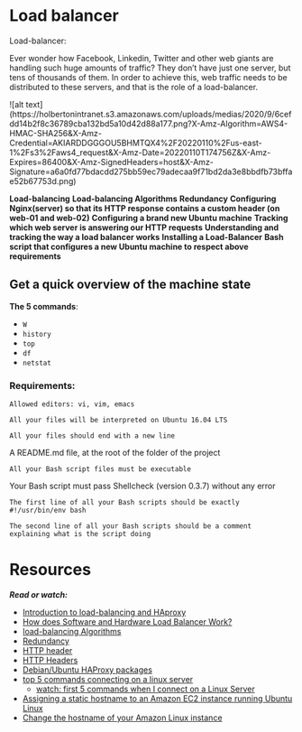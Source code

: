 Load balancer
=============

Load-balancer:
<p>
Ever wonder how Facebook, Linkedin, Twitter and other web giants are handling such huge amounts of traffic? They don’t have just one server, but tens of thousands of them. In order to achieve this, web traffic needs to be distributed to these servers, and that is the role of a load-balancer.
</p>
![alt text](https://holbertonintranet.s3.amazonaws.com/uploads/medias/2020/9/6cefdd14b2f8c36789cba132bd5a10d42d88a177.png?X-Amz-Algorithm=AWS4-HMAC-SHA256&X-Amz-Credential=AKIARDDGGGOU5BHMTQX4%2F20220110%2Fus-east-1%2Fs3%2Faws4_request&X-Amz-Date=20220110T174756Z&X-Amz-Expires=86400&X-Amz-SignedHeaders=host&X-Amz-Signature=a6a0fd77bdacdd275bb59ec79adecaa9f71bd2da3e8bbdfb73bffae52b67753d.png)

**Load-balancing**
**Load-balancing Algorithms**
**Redundancy**
**Configuring Nginx(server) so that its HTTP response contains a custom header (on web-01 and web-02)**
**Configuring a brand new Ubuntu machine**
**Tracking which web server is answering our HTTP requests**
**Understanding and tracking the way a load balancer works**
**Installing a Load-Balancer**
**Bash script that configures a new Ubuntu machine to respect above requirements**


Get a quick overview of the machine state
-----------------------------------------
**The 5 commands**:
* `W`
* `history`
* `top`
* `df`
* `netstat`

### Requirements:

```
Allowed editors: vi, vim, emacs
```
```
All your files will be interpreted on Ubuntu 16.04 LTS
```
```
All your files should end with a new line
```
A README.md file, at the root of the folder of the project
```
All your Bash script files must be executable
```
Your Bash script must pass Shellcheck (version 0.3.7) without any error
```
The first line of all your Bash scripts should be exactly #!/usr/bin/env bash
```
```
The second line of all your Bash scripts should be a comment explaining what is the script doing
```

Resources
==========
***Read or watch:***

* [Introduction to load-balancing and HAproxy](https://www.digitalocean.com/community/tutorials/an-introduction-to-haproxy-and-load-balancing-concepts)
* [How does Software and Hardware Load Balancer Work?](https://www.thegeekstuff.com/2016/01/load-balancer-intro/)
* [load-balancing Algorithms](https://devcentral.f5.com/s/articles/intro-to-load-balancing-for-developers-ndash-the-algorithms)
* [Redundancy](https://en.wikipedia.org/wiki/Redundancy_%28engineering%29)
* [HTTP header](https://www.techopedia.com/definition/27178/http-header)
* [HTTP Headers](https://developer.mozilla.org/en-US/docs/Web/HTTP/Headers)
* [Debian/Ubuntu HAProxy packages](https://haproxy.debian.net/)
* [top 5 commands connecting on a linux server](https://www.linux.com/training-tutorials/first-5-commands-when-i-connect-linux-server/)
  * [watch: first 5 commands when I connect on a Linux Server](https://www.youtube.com/watch?v=1_gqlbADaAw)
* [Assigning a static hostname to an Amazon EC2 instance running Ubuntu Linux](https://aws.amazon.com/premiumsupport/knowledge-center/linux-static-hostname/)
* [Change the hostname of your Amazon Linux instance](https://docs.aws.amazon.com/AWSEC2/latest/UserGuide/set-hostname.html)

